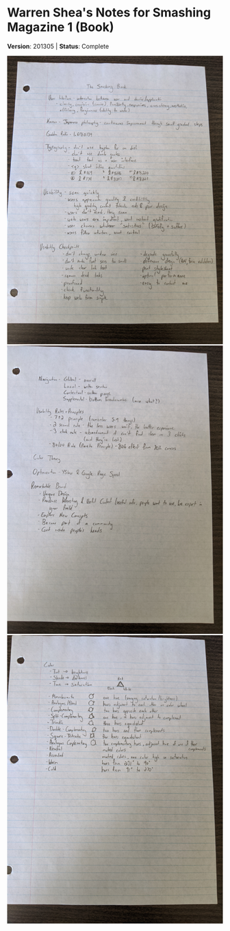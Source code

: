 # Warren Shea's Notes for Smashing Magazine 1 (Book)
**Version**: 201305 | **Status**: Complete

![Smashing Magazine Book 1 - 01](https://github.com/warrenshea/warrenshea.github.io-dev/blob/master/_dev/images/smashing-book-1-1.jpg)
![Smashing Magazine Book 1 - 02](https://github.com/warrenshea/warrenshea.github.io-dev/blob/master/_dev/images/smashing-book-1-2.jpg)
![Smashing Magazine Book 1 - 03](https://github.com/warrenshea/warrenshea.github.io-dev/blob/master/_dev/images/smashing-book-1-3.jpg)

